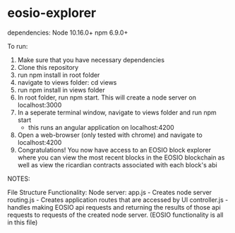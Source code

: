 # eosio-explorer

dependencies: 
Node 10.16.0+
npm 6.9.0+

To run: 
1. Make sure that you have necessary dependencies
2. Clone this repository
3. run npm install in root folder
4. navigate to views folder: cd views
5. run npm install in views folder
6. In root folder, run npm start. This will create a node server on localhost:3000
7. In a seperate terminal window, navigate to views folder and run npm start
	- this runs an angular application on localhost:4200
8. Open a web-browser (only tested with chrome) and navigate to localhost:4200
9. Congratulations! You now have access to an EOSIO block explorer where you can view the most recent blocks in the EOSIO blockchain 
as well as view the ricardian contracts associated with each block's abi

NOTES:

File Structure Functionality:
Node server:
app.js - Creates node server
routing.js - Creates application routes that are accessed by UI
controller.js - handles making EOSIO api requests and returning the results of those api requests to requests of the created node server. (EOSIO functionality is all in this file)


